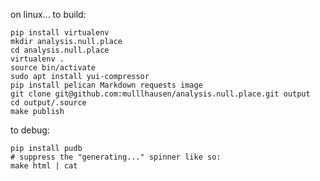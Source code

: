 on linux...
to build:

    pip install virtualenv
    mkdir analysis.null.place
    cd analysis.null.place
    virtualenv .
    source bin/activate
    sudo apt install yui-compressor
    pip install pelican Markdown requests image
    git clone git@github.com:mulllhausen/analysis.null.place.git output
    cd output/.source
    make publish

to debug:

    pip install pudb
    # suppress the "generating..." spinner like so:
    make html | cat
